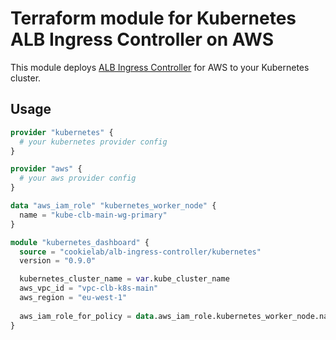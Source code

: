 # Terraform module for Kubernetes ALB Ingress Controller on AWS

This module deploys [ALB Ingress Controller](https://kubernetes-sigs.github.io/aws-alb-ingress-controller/) for AWS to your Kubernetes cluster.

## Usage

```terraform
provider "kubernetes" {
  # your kubernetes provider config
}

provider "aws" {
  # your aws provider config
}

data "aws_iam_role" "kubernetes_worker_node" {
  name = "kube-clb-main-wg-primary"
}

module "kubernetes_dashboard" {
  source = "cookielab/alb-ingress-controller/kubernetes"
  version = "0.9.0"

  kubernetes_cluster_name = var.kube_cluster_name
  aws_vpc_id = "vpc-clb-k8s-main"
  aws_region = "eu-west-1"
  
  aws_iam_role_for_policy = data.aws_iam_role.kubernetes_worker_node.name
}
```